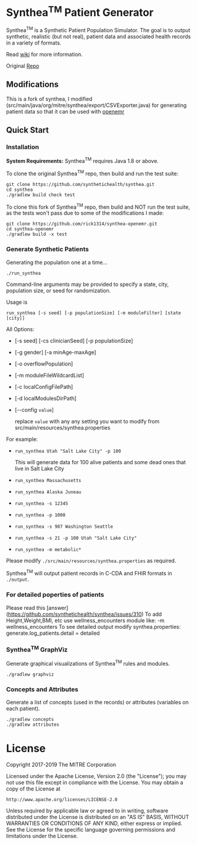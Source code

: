 # Synthea<sup>TM</sup> Patient Generator 

Synthea<sup>TM</sup> is a Synthetic Patient Population Simulator. The goal is to output synthetic, realistic (but not real), patient data and associated health records in a variety of formats.

Read [wiki](https://github.com/synthetichealth/synthea/wiki) for more information.

Original [Repo](https://github.com/synthetichealth/synthea/)


## Modifications 

This is a fork of synthea, I modified (src/main/java/org/mitre/synthea/export/CSVExporter.java) 
for generating patient data so that it can be used with [openemr](https://www.open-emr.org/)

## Quick Start

### Installation

**System Requirements:**
Synthea<sup>TM</sup> requires Java 1.8 or above.

To clone the original Synthea<sup>TM</sup> repo, then build and run the test suite:
```
git clone https://github.com/synthetichealth/synthea.git
cd synthea
./gradlew build check test
```

To clone this fork of Synthea<sup>TM</sup> repo, then build and NOT run the test suite, as the tests won't pass due to some of the modifications I made:
```
git clone https://github.com/rick1314/synthea-openemr.git
cd synthea-openemr
./gradlew build -x test
```


### Generate Synthetic Patients
Generating the population one at a time...
```
./run_synthea
```

Command-line arguments may be provided to specify a state, city, population size, or seed for randomization.

Usage is 
```
run_synthea [-s seed] [-p populationSize] [-m moduleFilter] [state [city]]
```

All Options: 

- [-s seed] [-cs clinicianSeed] [-p populationSize]
- [-g gender] [-a minAge-maxAge]
- [-o overflowPopulation]
- [-m moduleFileWildcardList]
- [-c localConfigFilePath]
- [-d localModulesDirPath]
- [--config `value`]

  replace `value` with any any setting you want to modify from src/main/resources/synthea.properties

For example:

 - `run_synthea Utah "Salt Lake City" -p 100` 
    
	This will generate data for 100 alive patients and some dead ones that live in Salt Lake City 
 
 - `run_synthea Massachusetts`
 - `run_synthea Alaska Juneau`
 - `run_synthea -s 12345`
 - `run_synthea -p 1000`
 - `run_synthea -s 987 Washington Seattle`
 - `run_synthea -s 21 -p 100 Utah "Salt Lake City"`
 - `run_synthea -m metabolic*`


Please modify `./src/main/resources/synthea.properties` as required.

Synthea<sup>TM</sup> will output patient records in C-CDA and FHIR formats in `./output`.

### For detailed poperties of patients 

Please read this [answer] (https://github.com/synthetichealth/synthea/issues/310)
To add Height,Weight,BMI, etc use wellness_encounters module like: -m wellness_encounters
To see detailed output modify synthea.properties: generate.log_patients.detail = detailed


### Synthea<sup>TM</sup> GraphViz
Generate graphical visualizations of Synthea<sup>TM</sup> rules and modules.
```
./gradlew graphviz
```

### Concepts and Attributes
Generate a list of concepts (used in the records) or attributes (variables on each patient).
```
./gradlew concepts
./gradlew attributes
```

# License

Copyright 2017-2019 The MITRE Corporation

Licensed under the Apache License, Version 2.0 (the "License");
you may not use this file except in compliance with the License.
You may obtain a copy of the License at

    http://www.apache.org/licenses/LICENSE-2.0

Unless required by applicable law or agreed to in writing, software
distributed under the License is distributed on an "AS IS" BASIS,
WITHOUT WARRANTIES OR CONDITIONS OF ANY KIND, either express or implied.
See the License for the specific language governing permissions and
limitations under the License.
